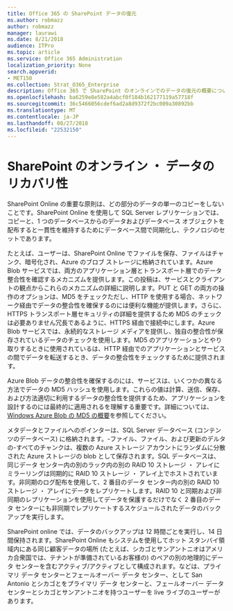```yaml
---
title: Office 365 の SharePoint データの復元
ms.author: robmazz
author: robmazz
manager: laurawi
ms.date: 8/21/2018
audience: ITPro
ms.topic: article
ms.service: Office 365 Administration
localization_priority: None
search.appverid:
- MET150
ms.collection: Strat_O365_Enterprise
description: Office 365 で SharePoint のオンラインでのデータの復元の概要について説明します。
ms.openlocfilehash: ba6259e8e582a4abcf0f184b162177119a57718f
ms.sourcegitcommit: 36c5466056cdef6ad2a8d9372f2bc009a30892bb
ms.translationtype: MT
ms.contentlocale: ja-JP
ms.lasthandoff: 08/27/2018
ms.locfileid: "22532150"
---
```

# <a name="sharepoint-online-data-resiliency"></a>SharePoint のオンライン ・ データのリカバリ性
SharePoint Online の重要な原則は、どの部分のデータの単一のコピーをしないことです。SharePoint Online を使用して SQL Server レプリケーションでは、コピーと、1 つのデータベースからのデータおよびデータベース オブジェクトを配布すると一貫性を維持するためにデータベース間で同期化し、テクノロジのセットであります。 

たとえば、ユーザーは、SharePoint Online でファイルを保存、ファイルはチャンク、暗号化され、Azure のブロブ ストレージに格納されています。Azure Blob サービスでは、両方のアプリケーション層とトランスポート層でのデータ整合性を確認するメカニズムを提供します。この投稿は、サービスとクライアントの観点からこれらのメカニズムの詳細に説明します。PUT と GET の両方の操作のオプションは、MD5 をチェックただし、HTTP を使用する場合、ネットワーク経由でデータの整合性を確保するのには便利な機能が提供します。さらに、HTTPS トランスポート層セキュリティの詳細を提供するため MD5 のチェックは必要ありません冗長であるように、HTTPS 経由で接続中にします。Azure Blob サービスでは、永続的なストレージ メディアを提供し、独自の整合性が保存されているデータのチェックを使用します。MD5 のアプリケーションとやり取りするときに使用されているは、HTTP 経由でのアプリケーションとサービスの間でデータを転送するとき、データの整合性をチェックするために提供されます。 

Azure Blob データの整合性を確保するのには、サービスは、いくつかの異なる方法でデータの MD5 ハッシュを使用します。これらの値は計算、送信、保存、および方法適切に利用するデータの整合性を提供するため、アプリケーションを設計するのには最終的に適用されるを理解する重要です。詳細については、 [Windows Azure Blob の MD5 の概要](http://blogs.msdn.com/b/windowsazurestorage/archive/2011/02/18/windows-azure-blob-md5-overview.aspx)を参照してください。 

メタデータとファイルへのポインターは、SQL Server データベース (コンテンツのデータベース) に格納されます。-ファイル、ファイル、および更新のデルタの-すべてのチャンクは、複数の Azure ストレージ アカウントにランダムに分散された Azure ストレージの blob として保存されます。SQL データベースは、同じデータ センター内の別のラック内の別の RAID 10 ストレージ ・ アレイにミラーリングは同期的に RAID 10 ストレージ ・ アレイ上でホストされています。非同期のログ配布を使用して、2 番目のデータ センター内の別の RAID 10 ストレージ ・ アレイにデータをレプリケートします。RAID 10 と同期および非同期のレプリケーションを使用してデータを保護するだけでなく 2 番目のデータ センターにも非同期でレプリケートするスケジュールされたデータのバックアップを実行します。 

SharePoint online では、データのバックアップは 12 時間ごとを実行し、14 日間保持されます。SharePoint Online もシステムを使用してホット スタンバイ領域内にある同じ顧客データの場所 (たとえば、シカゴとサンアントニオはアメリカ合衆国では、テナントが準備されているお客様の) のペアの別の地理的にデータ センターを含むアクティブ/アクティブとして構成されます。などは、プライマリ データ センターとフェールオーバー データ センター、として San Antonio とシカゴとをプライマリ データ センターと、フェールオーバー データ センターとシカゴとサンアントニオを持つユーザーを live ライブのユーザーがあります。 